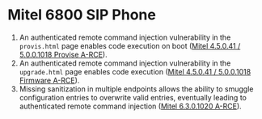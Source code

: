 # Mitel 6800 SIP Phone
1. An authenticated remote command injection vulnerability in the `provis.html` page enables code execution on boot ([Mitel 4.5.0.41 / 5.0.0.1018 Provise A-RCE](https://github.com/kwburns/CVE/blob/main/Mitel/5.0.0.1018/README.md#Authenticated-Remote-Command-Execution-(provis))).
2. An authenticated remote command injection vulnerability in the `upgrade.html` page enables code execution ([Mitel 4.5.0.41 / 5.0.0.1018 Firmware A-RCE](https://github.com/kwburns/CVE/blob/main/Mitel/5.0.0.1018/README.md#Authenticated-Remote-Command-Execution-(firmware))).
3. Missing sanitization in multiple endpoints allows the ability to smuggle configuration entries to overwrite valid entries, eventually leading to authenticated remote command injection ([Mitel 6.3.0.1020 A-RCE](https://github.com/kwburns/CVE/blob/main/Mitel/6.3.0.1020/README.md)).
